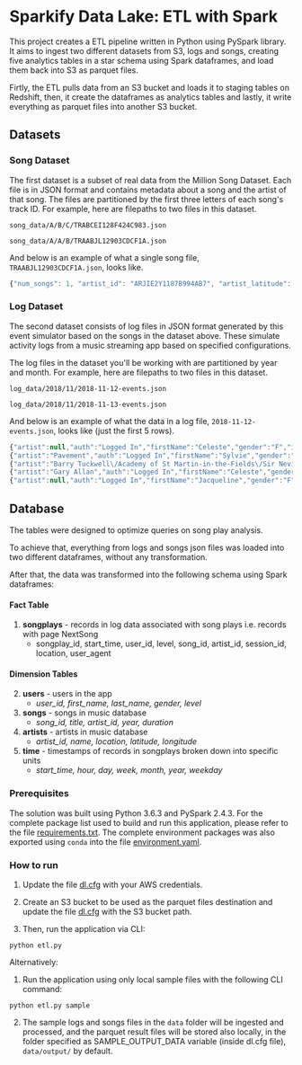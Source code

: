 # Sparkify Data Lake: ETL with Spark

This project creates a ETL pipeline written in Python using PySpark library. It aims to ingest two different datasets from S3, logs and songs, creating five analytics tables in a star schema using Spark dataframes, and load them back into S3 as parquet files. 

Firtly, the ETL pulls data from an S3 bucket and loads it to staging tables on Redshift, then, it create the dataframes as analytics tables and lastly, it write everything as parquet files into another S3 bucket.

## Datasets

### Song Dataset
The first dataset is a subset of real data from the Million Song Dataset. Each file is in JSON format and contains metadata about a song and the artist of that song. The files are partitioned by the first three letters of each song's track ID. For example, here are filepaths to two files in this dataset.

`song_data/A/B/C/TRABCEI128F424C983.json`

`song_data/A/A/B/TRAABJL12903CDCF1A.json`

And below is an example of what a single song file, `TRAABJL12903CDCF1A.json`, looks like.

```javascript
{"num_songs": 1, "artist_id": "ARJIE2Y1187B994AB7", "artist_latitude": null, "artist_longitude": null, "artist_location": "", "artist_name": "Line Renaud", "song_id": "SOUPIRU12A6D4FA1E1", "title": "Der Kleine Dompfaff", "duration": 152.92036, "year": 0}
```

### Log Dataset
The second dataset consists of log files in JSON format generated by this event simulator based on the songs in the dataset above. These simulate activity logs from a music streaming app based on specified configurations.

The log files in the dataset you'll be working with are partitioned by year and month. For example, here are filepaths to two files in this dataset.

`log_data/2018/11/2018-11-12-events.json`

`log_data/2018/11/2018-11-13-events.json`

And below is an example of what the data in a log file, `2018-11-12-events.json`, looks like (just the first 5 rows).

```javascript
{"artist":null,"auth":"Logged In","firstName":"Celeste","gender":"F","itemInSession":0,"lastName":"Williams","length":null,"level":"free","location":"Klamath Falls, OR","method":"GET","page":"Home","registration":1541077528796.0,"sessionId":438,"song":null,"status":200,"ts":1541990217796,"userAgent":"\"Mozilla\/5.0 (Windows NT 6.1; WOW64) AppleWebKit\/537.36 (KHTML, like Gecko) Chrome\/37.0.2062.103 Safari\/537.36\"","userId":"53"}
{"artist":"Pavement","auth":"Logged In","firstName":"Sylvie","gender":"F","itemInSession":0,"lastName":"Cruz","length":99.16036,"level":"free","location":"Washington-Arlington-Alexandria, DC-VA-MD-WV","method":"PUT","page":"NextSong","registration":1540266185796.0,"sessionId":345,"song":"Mercy:The Laundromat","status":200,"ts":1541990258796,"userAgent":"\"Mozilla\/5.0 (Macintosh; Intel Mac OS X 10_9_4) AppleWebKit\/537.77.4 (KHTML, like Gecko) Version\/7.0.5 Safari\/537.77.4\"","userId":"10"}
{"artist":"Barry Tuckwell\/Academy of St Martin-in-the-Fields\/Sir Neville Marriner","auth":"Logged In","firstName":"Celeste","gender":"F","itemInSession":1,"lastName":"Williams","length":277.15873,"level":"free","location":"Klamath Falls, OR","method":"PUT","page":"NextSong","registration":1541077528796.0,"sessionId":438,"song":"Horn Concerto No. 4 in E flat K495: II. Romance (Andante cantabile)","status":200,"ts":1541990264796,"userAgent":"\"Mozilla\/5.0 (Windows NT 6.1; WOW64) AppleWebKit\/537.36 (KHTML, like Gecko) Chrome\/37.0.2062.103 Safari\/537.36\"","userId":"53"}
{"artist":"Gary Allan","auth":"Logged In","firstName":"Celeste","gender":"F","itemInSession":2,"lastName":"Williams","length":211.22567,"level":"free","location":"Klamath Falls, OR","method":"PUT","page":"NextSong","registration":1541077528796.0,"sessionId":438,"song":"Nothing On But The Radio","status":200,"ts":1541990541796,"userAgent":"\"Mozilla\/5.0 (Windows NT 6.1; WOW64) AppleWebKit\/537.36 (KHTML, like Gecko) Chrome\/37.0.2062.103 Safari\/537.36\"","userId":"53"}
{"artist":null,"auth":"Logged In","firstName":"Jacqueline","gender":"F","itemInSession":0,"lastName":"Lynch","length":null,"level":"paid","location":"Atlanta-Sandy Springs-Roswell, GA","method":"GET","page":"Home","registration":1540223723796.0,"sessionId":389,"song":null,"status":200,"ts":1541990714796,"userAgent":"\"Mozilla\/5.0 (Macintosh; Intel Mac OS X 10_9_4) AppleWebKit\/537.78.2 (KHTML, like Gecko) Version\/7.0.6 Safari\/537.78.2\"","userId":"29"}
```

## Database

The tables were designed to optimize queries on song play analysis. 

To achieve that, everything from logs and songs json files was loaded into two different dataframes, without any transformation.

After that, the data was transformed into the following schema using Spark dataframes:

#### Fact Table
 1. **songplays** - records in log data associated with song plays i.e. records with page NextSong
    - songplay_id, start_time, user_id, level, song_id, artist_id, session_id, location, user_agent

#### Dimension Tables
 2. **users** - users in the app
    - *user_id, first_name, last_name, gender, level*
 3. **songs** - songs in music database
    - *song_id, title, artist_id, year, duration*
 4. **artists** - artists in music database
    - *artist_id, name, location, latitude, longitude*
 5. **time** - timestamps of records in songplays broken down into specific units
    - *start_time, hour, day, week, month, year, weekday*


### Prerequisites

The solution was built using Python 3.6.3 and PySpark 2.4.3. For the complete package list used to build and run this application, please refer to the file [requirements.txt](https://github.com/alexfmonteiro/sparkify-datalake/blob/main/requirements.txt). The complete environment packages was also exported using `conda` into the file [environment.yaml](https://github.com/alexfmonteiro/sparkify-datalake/blob/main/environment.yaml). 


### How to run

1. Update the file [dl.cfg](https://github.com/alexfmonteiro/sparkify-redshift/blob/main/dl.cfg) with your AWS credentials.

2. Create an S3 bucket to be used as the parquet files destination and update the file [dl.cfg](https://github.com/alexfmonteiro/sparkify-datalake/blob/main/dl.cfg) with the S3 bucket path.

3. Then, run the application via CLI:

```
python etl.py
```


Alternatively:
1. Run the application using only local sample files with the following CLI command:

```
python etl.py sample
```

2. The sample logs and songs files in the `data` folder will be ingested and processed, and the parquet result files will be stored also locally, in the folder specified as SAMPLE_OUTPUT_DATA variable (inside dl.cfg file), `data/output/` by default.




